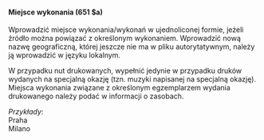 #### Miejsce wykonania (651 $a)

Wprowadzić miejsce wykonania/wykonań w ujednoliconej formie, jeżeli źródło można powiązać z określonym wykonaniem. Wprowadzić nową nazwę geograficzną, której jeszcze nie ma w pliku autorytatywnym, należy ją wprowadzić w języku lokalnym.&nbsp;

W przypadku nut drukowanych, wypełnić jedynie w przypadku druków wydanych na specjalną okazję (tzn. muzyki napisanej na specjalną okazję). Miejsca wykonania związane z określonym egzemplarzem wydania drukowanego należy podać w informacji o zasobach.

_Przykłady_:  
Praha  
Milano